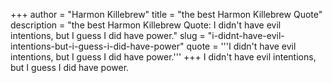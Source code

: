 +++
author = "Harmon Killebrew"
title = "the best Harmon Killebrew Quote"
description = "the best Harmon Killebrew Quote: I didn't have evil intentions, but I guess I did have power."
slug = "i-didnt-have-evil-intentions-but-i-guess-i-did-have-power"
quote = '''I didn't have evil intentions, but I guess I did have power.'''
+++
I didn't have evil intentions, but I guess I did have power.
